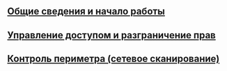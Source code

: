 ## [Общие сведения и начало работы](./rism/index.md)
## [Управление доступом и разграничение прав](./rights/index.md)
## [Контроль периметра (сетевое сканирование)](./scan/index.md)
